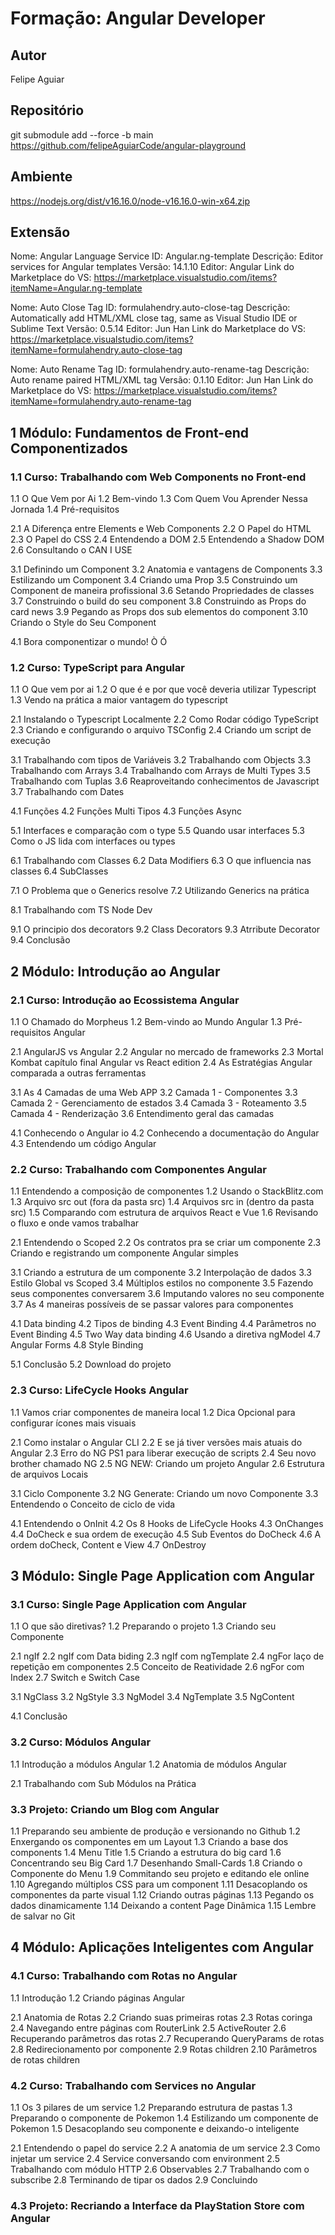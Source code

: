# Formação: Angular Developer

## Autor

Felipe Aguiar

## Repositório

git submodule add --force -b main https://github.com/felipeAguiarCode/angular-playground

## Ambiente

https://nodejs.org/dist/v16.16.0/node-v16.16.0-win-x64.zip

## Extensão

Nome: Angular Language Service
ID: Angular.ng-template
Descrição: Editor services for Angular templates
Versão: 14.1.10
Editor: Angular
Link do Marketplace do VS: https://marketplace.visualstudio.com/items?itemName=Angular.ng-template

Nome: Auto Close Tag
ID: formulahendry.auto-close-tag
Descrição: Automatically add HTML/XML close tag, same as Visual Studio IDE or Sublime Text
Versão: 0.5.14
Editor: Jun Han
Link do Marketplace do VS: https://marketplace.visualstudio.com/items?itemName=formulahendry.auto-close-tag

Nome: Auto Rename Tag
ID: formulahendry.auto-rename-tag
Descrição: Auto rename paired HTML/XML tag
Versão: 0.1.10
Editor: Jun Han
Link do Marketplace do VS: https://marketplace.visualstudio.com/items?itemName=formulahendry.auto-rename-tag

## 1 Módulo: Fundamentos de Front-end Componentizados

### 1.1 Curso: Trabalhando com Web Components no Front-end

1.1 O Que Vem por Ai
1.2 Bem-vindo
1.3 Com Quem Vou Aprender Nessa Jornada
1.4 Pré-requisitos

2.1 A Diferença entre Elements e Web Components
2.2 O Papel do HTML
2.3 O Papel do CSS
2.4 Entendendo a DOM
2.5 Entendendo a Shadow DOM
2.6 Consultando o CAN I USE

3.1 Definindo um Component
3.2 Anatomia e vantagens de Components
3.3 Estilizando um Component
3.4 Criando uma Prop
3.5 Construindo um Component de maneira profissional
3.6 Setando Propriedades de classes
3.7 Construindo o build do seu component
3.8 Construindo as Props do card news
3.9 Pegando as Props dos sub elementos do component
3.10 Criando o Style do Seu Component

4.1 Bora componentizar o mundo! Ò Ó

### 1.2 Curso: TypeScript para Angular

1.1 O Que vem por ai
1.2 O que é e por que você deveria utilizar Typescript
1.3 Vendo na prática a maior vantagem do typescript

2.1 Instalando o Typescript Localmente
2.2 Como Rodar código TypeScript
2.3 Criando e configurando o arquivo TSConfig
2.4 Criando um script de execução

3.1 Trabalhando com tipos de Variáveis
3.2 Trabalhando com Objects
3.3 Trabalhando com Arrays
3.4 Trabalhando com Arrays de Multi Types
3.5 Trabalhando com Tuplas
3.6 Reaproveitando conhecimentos de Javascript
3.7 Trabalhando com Dates

4.1 Funções
4.2 Funções Multi Tipos
4.3 Funções Async

5.1 Interfaces e comparação com o type
5.5 Quando usar interfaces
5.3 Como o JS lida com interfaces ou types

6.1 Trabalhando com Classes
6.2 Data Modifiers
6.3 O que influencia nas classes
6.4 SubClasses

7.1 O Problema que o Generics resolve
7.2 Utilizando Generics na prática

8.1 Trabalhando com TS Node Dev

9.1 O principio dos decorators
9.2 Class Decorators
9.3 Atrribute Decorator
9.4 Conclusão

## 2 Módulo: Introdução ao Angular

### 2.1 Curso: Introdução ao Ecossistema Angular

1.1 O Chamado do Morpheus
1.2 Bem-vindo ao Mundo Angular
1.3 Pré-requisitos Angular

2.1 AngularJS vs Angular
2.2 Angular no mercado de frameworks
2.3 Mortal Kombat capítulo final Angular vs React edition
2.4 As Estratégias Angular comparada a outras ferramentas

3.1 As 4 Camadas de uma Web APP
3.2 Camada 1 - Componentes
3.3 Camada 2 - Gerenciamento de estados
3.4 Camada 3 - Roteamento
3.5 Camada 4 - Renderização
3.6 Entendimento geral das camadas

4.1 Conhecendo o Angular io
4.2 Conhecendo a documentação do Angular
4.3 Entendendo um código Angular

### 2.2 Curso: Trabalhando com Componentes Angular

1.1 Entendendo a composição de componentes
1.2 Usando o StackBlitz.com
1.3 Arquivo src out (fora da pasta src)
1.4 Arquivos src in (dentro da pasta src)
1.5 Comparando com estrutura de arquivos React e Vue
1.6 Revisando o fluxo e onde vamos trabalhar

2.1 Entendendo o Scoped
2.2 Os contratos pra se criar um componente
2.3 Criando e registrando um componente Angular simples

3.1 Criando a estrutura de um componente
3.2 Interpolação de dados
3.3 Estilo Global vs Scoped
3.4 Múltiplos estilos no componente
3.5 Fazendo seus componentes conversarem
3.6 Imputando valores no seu componente
3.7 As 4 maneiras possíveis de se passar valores para componentes

4.1 Data binding
4.2 Tipos de binding
4.3 Event Binding
4.4 Parâmetros no Event Binding
4.5 Two Way data binding
4.6 Usando a diretiva ngModel
4.7 Angular Forms
4.8 Style Binding

5.1 Conclusão
5.2 Download do projeto

### 2.3 Curso: LifeCycle Hooks Angular

1.1 Vamos criar componentes de maneira local
1.2 Dica Opcional para configurar ícones mais visuais

2.1 Como instalar o Angular CLI
2.2 E se já tiver versões mais atuais do Angular
2.3 Erro do NG PS1 para liberar execução de scripts
2.4 Seu novo brother chamado NG
2.5 NG NEW: Criando um projeto Angular
2.6 Estrutura de arquivos Locais

3.1 Ciclo Componente
3.2 NG Generate: Criando um novo Componente
3.3 Entendendo o Conceito de ciclo de vida

4.1 Entendendo o OnInit
4.2 Os 8 Hooks de LifeCycle Hooks
4.3 OnChanges
4.4 DoCheck e sua ordem de execução
4.5 Sub Eventos do DoCheck
4.6 A ordem doCheck, Content e View
4.7 OnDestroy

## 3 Módulo: Single Page Application com Angular

### 3.1 Curso: Single Page Application com Angular

1.1 O que são diretivas?
1.2 Preparando o projeto
1.3 Criando seu Componente

2.1 ngIf
2.2 ngIf com Data biding
2.3 ngIf com ngTemplate
2.4 ngFor laço de repetição em componentes
2.5 Conceito de Reatividade
2.6 ngFor com Index
2.7 Switch e Switch Case

3.1 NgClass
3.2 NgStyle
3.3 NgModel
3.4 NgTemplate
3.5 NgContent

4.1 Conclusão

### 3.2 Curso: Módulos Angular

1.1 Introdução a módulos Angular
1.2 Anatomia de módulos Angular

2.1 Trabalhando com Sub Módulos na Prática

### 3.3 Projeto: Criando um Blog com Angular

1.1 Preparando seu ambiente de produção e versionando no Github
1.2 Enxergando os componentes em um Layout
1.3 Criando a base dos components
1.4 Menu Title
1.5 Criando a estrutura do big card
1.6 Concentrando seu Big Card
1.7 Desenhando Small-Cards
1.8 Criando o Componente do Menu
1.9 Commitando seu projeto e editando ele online
1.10 Agregando múltiplos CSS para um component
1.11 Desacoplando os componentes da parte visual
1.12 Criando outras páginas
1.13 Pegando os dados dinamicamente
1.14 Deixando a content Page Dinâmica
1.15 Lembre de salvar no Git

## 4 Módulo: Aplicações Inteligentes com Angular

### 4.1 Curso: Trabalhando com Rotas no Angular

1.1 Introdução
1.2 Criando páginas Angular

2.1 Anatomia de Rotas
2.2 Criando suas primeiras rotas
2.3 Rotas coringa
2.4 Navegando entre páginas com RouterLink
2.5 ActiveRouter
2.6 Recuperando parâmetros das rotas
2.7 Recuperando QueryParams de rotas
2.8 Redirecionamento por componente
2.9 Rotas children
2.10 Parâmetros de rotas children

### 4.2 Curso: Trabalhando com Services no Angular

1.1 Os 3 pilares de um service
1.2 Preparando estrutura de pastas
1.3 Preparando o componente de Pokemon
1.4 Estilizando um componente de Pokemon
1.5 Desacoplando seu componente e deixando-o inteligente

2.1 Entendendo o papel do service
2.2 A anatomia de um service
2.3 Como injetar um service
2.4 Service conversando com environment
2.5 Trabalhando com módulo HTTP
2.6 Observables
2.7 Trabalhando com o subscribe
2.8 Terminando de tipar os dados
2.9 Concluindo

### 4.3 Projeto: Recriando a Interface da PlayStation Store com Angular

